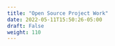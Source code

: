 ```yaml
---
title: "Open Source Project Work"
date: 2022-05-11T15:50:26-05:00
draft: False
weight: 110
---
```



